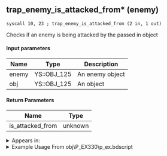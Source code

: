 ## trap_enemy_is_attacked_from* (enemy)

`syscall 10, 23 ; trap_enemy_is_attacked_from (2 in, 1 out)`

Checks if an enemy is being attacked by the passed in object

#### Input parameters
| Name | Type | Description
|------|------|------------
| enemy   | YS::OBJ_125   | An enemy object
| obj   | YS::OBJ_125   | An object


#### Return Parameters
| Name | Type
|------|-----
| is_attacked_from   | unknown   


<details>
	<summary>Appears in:</summary>
| filename | Entity (obj)
|----------|-------------
| obj\P_EX330\p_ex.bdscript       | ((P) Peter Pan)          

</details>

<details>
	<summary>Example Usage From obj\P_EX330\p_ex.bdscript</summary>
```
L6338:
 dup 
 jz L6360
 pushFromFSp 0
 gosub 12, L6383
 memcpyToSp 108, 32
 pushFromPSp 32
 gosub 40, L928
 memcpyToSp 16, 144
 pushFromPSp 144
 syscall 10, 23 ; trap_enemy_is_attacked_from (2 in, 1 out)
 eqzv
```
</details>

